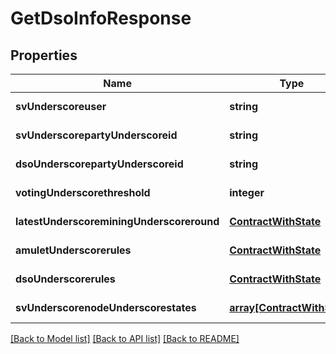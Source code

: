 # GetDsoInfoResponse

## Properties
Name | Type | Description | Notes
------------ | ------------- | ------------- | -------------
**svUnderscoreuser** | **string** |  | [default to null]
**svUnderscorepartyUnderscoreid** | **string** |  | [default to null]
**dsoUnderscorepartyUnderscoreid** | **string** |  | [default to null]
**votingUnderscorethreshold** | **integer** |  | [default to null]
**latestUnderscoreminingUnderscoreround** | [**ContractWithState**](ContractWithState.md) |  | [default to null]
**amuletUnderscorerules** | [**ContractWithState**](ContractWithState.md) |  | [default to null]
**dsoUnderscorerules** | [**ContractWithState**](ContractWithState.md) |  | [default to null]
**svUnderscorenodeUnderscorestates** | [**array[ContractWithState]**](ContractWithState.md) |  | [default to null]

[[Back to Model list]](../README.md#documentation-for-models) [[Back to API list]](../README.md#documentation-for-api-endpoints) [[Back to README]](../README.md)


